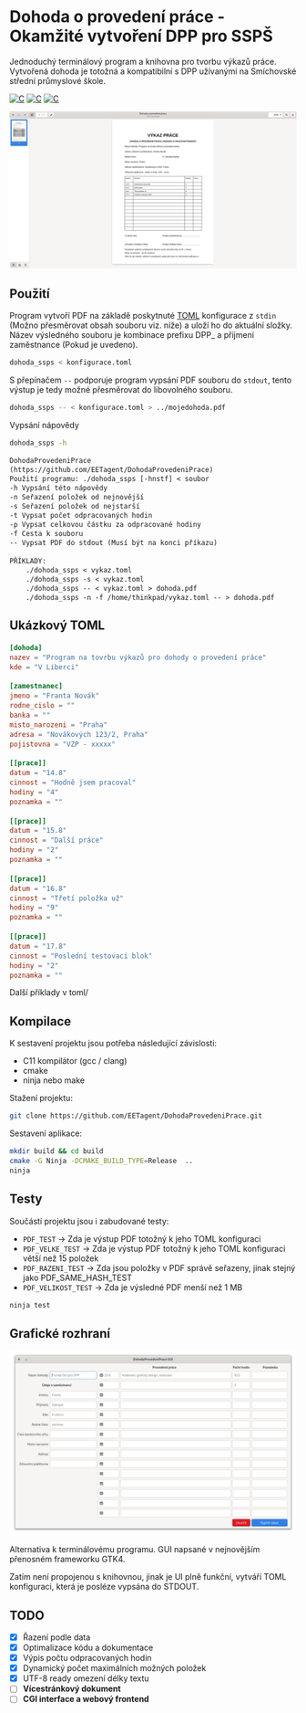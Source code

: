 <h1 class="rich-diff-level-zero">Dohoda o provedení práce - Okamžité vytvoření DPP pro SSPŠ</h1>

Jednoduchý terminálový program a knihovna pro tvorbu výkazů práce.
Vytvořená dohoda je totožná a kompatibilní s DPP užívanými na Smíchovské střední průmyslové škole.

[![C](https://img.shields.io/badge/Jazyk-C-yellow.svg)]()
[![C](https://img.shields.io/badge/DPP-SSPŠ-blue.svg)]()
[![C](https://img.shields.io/badge/PDF-red.svg)]()


![Otevřený PDF dokument](.github/img/dohoda.png?raw=true)

## Použití

Program vytvoří PDF na základě poskytnuté [TOML](https://toml.io/en/) konfigurace z `stdin` (Možno přesměrovat obsah souboru viz. níže) a uloží ho do aktuální složky.
Název výsledného souboru je kombinace prefixu DPP_ a přijmení zaměstnance (Pokud je uvedeno).

```bash
dohoda_ssps < konfigurace.toml
```

S přepínačem `--` podporuje program vypsání PDF souboru do `stdout`, tento výstup je tedy možné přesměrovat do libovolného souboru.

```bash
dohoda_ssps -- < konfigurace.toml > ../mojedohoda.pdf
```

Vypsání nápovědy

```bash
dohoda_ssps -h
```
```
DohodaProvedeniPrace (https://github.com/EETagent/DohodaProvedeniPrace)
Použití programu: ./dohoda_ssps [-hnstf] < soubor
-h Vypsání této nápovědy
-n Seřazení položek od nejnovější
-s Seřazení položek od nejstarší
-t Vypsat počet odpracovaných hodin
-p Vypsat celkovou částku za odpracované hodiny
-f Cesta k souboru
-- Vypsat PDF do stdout (Musí být na konci příkazu)

PŘÍKLADY:
	./dohoda_ssps < vykaz.toml
	./dohoda_ssps -s < vykaz.toml
	./dohoda_ssps -- < vykaz.toml > dohoda.pdf
	./dohoda_ssps -n -f /home/thinkpad/vykaz.toml -- > dohoda.pdf
```

## Ukázkový TOML

```toml
[dohoda]
nazev = "Program na tovrbu výkazů pro dohody o provedení práce"
kde = "V Liberci"

[zamestnanec]
jmeno = "Franta Novák"
rodne_cislo = ""
banka = ""
misto_narozeni = "Praha"
adresa = "Novákových 123/2, Praha"
pojistovna = "VZP - xxxxx"

[[prace]]
datum = "14.8"
cinnost = "Hodně jsem pracoval"
hodiny = "4"
poznamka = ""

[[prace]]
datum = "15.8"
cinnost = "Další práce"
hodiny = "2"
poznamka = ""

[[prace]]
datum = "16.8"
cinnost = "Třetí položka už"
hodiny = "9"
poznamka = ""

[[prace]]
datum = "17.8"
cinnost = "Poslední testovací blok"
hodiny = "2"
poznamka = ""
```
Další příklady v toml/

## Kompilace

K sestavení projektu jsou potřeba následující závislosti:

* C11 kompilátor (gcc / clang)
* cmake
* ninja nebo make

Stažení projektu:

```bash
git clone https://github.com/EETagent/DohodaProvedeniPrace.git
```

Sestavení aplikace:  

```bash
mkdir build && cd build
cmake -G Ninja -DCMAKE_BUILD_TYPE=Release  ..
ninja
```

## Testy

Součástí projektu jsou i zabudované testy:

- `PDF_TEST` -> Zda je výstup PDF totožný k jeho TOML konfiguraci
- `PDF_VELKE_TEST` -> Zda je výstup PDF totožný k jeho TOML konfiguraci větší než 15 položek
- `PDF_RAZENI_TEST` -> Zda jsou položky v PDF správě seřazeny, jinak stejný jako PDF_SAME_HASH_TEST 
- `PDF_VELIKOST_TEST` -> Zda je výsledné PDF menší než 1 MB

```bash
ninja test
```

## Grafické rozhraní

![GTK4 grafické rozhraní](.github/img/dohoda_gui.png?raw=true)

Alternativa k terminálovému programu. GUI napsané v nejnovějším přenosném frameworku GTK4. 

Zatím není propojenou s knihovnou, jinak je UI plně funkční, vytváří TOML konfiguraci, která je posléze vypsána do STDOUT.

## TODO

- [x] Řazení podle data
- [x] Optimalizace kódu a dokumentace
- [x] Výpis počtu odpracovaných hodin
- [x] Dynamický počet maximálních možných položek
- [x] UTF-8 ready omezení délky textu
- [ ] **Vícestránkový dokument**
- [ ] **CGI interface a webový frontend**
